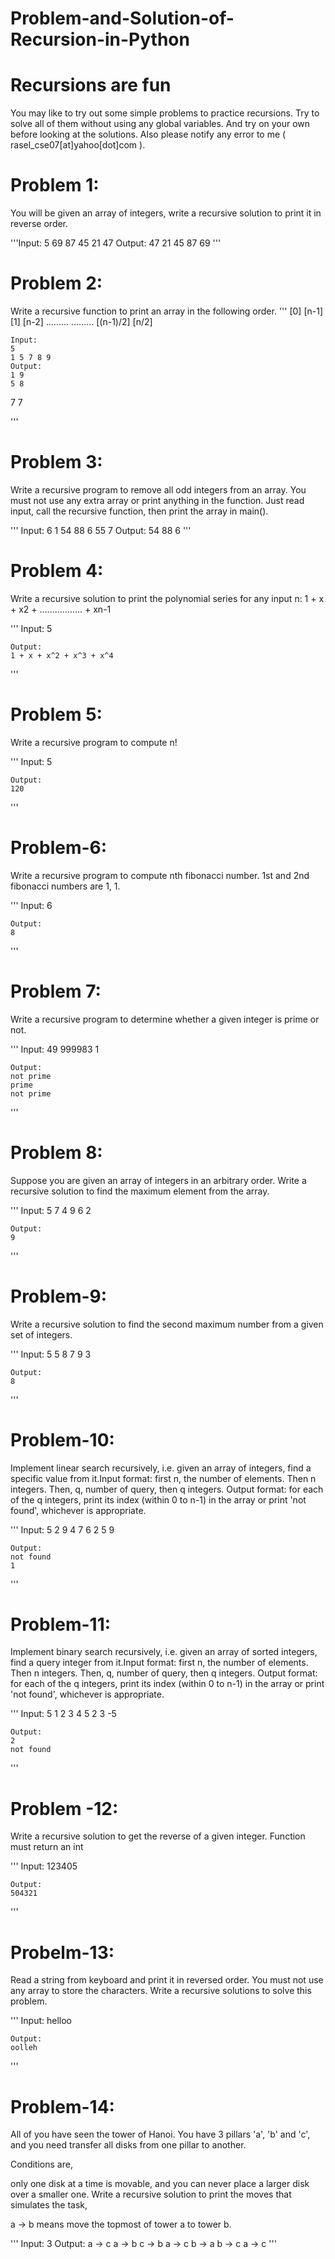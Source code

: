 # Problem-and-Solution-of-Recursion-in-Python

# Recursions are fun

You may like to try out some simple problems to practice recursions. Try to solve all of them without using any global variables. And try on your own before looking at the solutions. Also please notify any error to me ( rasel_cse07[at]yahoo[dot]com ).

# Problem 1:

You will be given an array of integers, write a recursive solution to print it in reverse order.

'''Input:
    5
    69 87 45 21 47
    Output:
    47 21 45 87 69
'''

# Problem 2:

Write a recursive function to print an array in the following order.
'''
    [0] [n-1]
    [1] [n-2]
    .........
    .........
    [(n-1)/2] [n/2]
    
    Input:
    5
    1 5 7 8 9
    Output:
    1 9
    5 8
7 7

'''

# Problem 3:

Write a recursive program to remove all odd integers from an array. You must not use any extra array or print anything in the function. Just read input, call the recursive function, then print the array in main().

'''
    Input:
    6
    1 54 88 6 55 7
    Output:
    54 88 6
'''

# Problem 4:

Write a recursive solution to print the polynomial series for any input n:
1 + x + x2 + ................. + xn-1

'''
    Input:
    5

    Output:
    1 + x + x^2 + x^3 + x^4

'''

# Problem 5:

Write a recursive program to compute n!

'''
    Input:
    5

    Output:
    120
'''


# Problem-6:

Write a recursive program to compute nth fibonacci number. 1st and 2nd fibonacci numbers are 1, 1.

'''
    Input:
    6

    Output:
    8
'''


# Problem 7:

Write a recursive program to determine whether a given integer is prime or not.

'''
    Input:
    49
    999983
    1

    Output:
    not prime
    prime
    not prime
'''


# Problem 8:

Suppose you are given an array of integers in an arbitrary order. Write a recursive solution to find the maximum element from the array.

'''
    Input:
    5
    7 4 9 6 2

    Output:
    9
'''


# Problem-9:

Write a recursive solution to find the second maximum number from a given set of integers.

'''
    Input:
    5
    5 8 7 9 3

    Output:
    8
'''


# Problem-10:

Implement linear search recursively, i.e. given an array of integers, find a specific value from it.Input format: first n, the number of elements. 
Then n integers. Then, q, number of query, then q integers. Output format: for each of the q integers, print its index (within 0 to n-1) in the array or print 'not found', whichever is appropriate.

'''
    Input:
    5
    2 9 4 7 6
    2
    5 9

    Output:
    not found
    1
'''

# Problem-11:

Implement binary search recursively, i.e. given an array of sorted integers, find a query integer from it.Input format: first n, the number of elements. Then n integers. Then, q, number of query, then q integers. Output format: for each of the q integers, print its index (within 0 to n-1) 
in the array or print 'not found', whichever is appropriate.

'''
    Input:
    5
    1 2 3 4 5
    2
    3 -5

    Output:
    2
    not found
'''

# Problem -12:

Write a recursive solution to get the reverse of a given integer. Function must return an int

'''
    Input:
    123405

    Output:
    504321
'''

# Probelm-13:

Read a string from keyboard and print it in reversed order. You must not use any array to store the characters. Write a recursive solutions to solve this problem.

'''
    Input:
    helloo

    Output:
    oolleh
'''

# Problem-14:

All of you have seen the tower of Hanoi. You have 3 pillars 'a', 'b' and 'c', and you need transfer all 
disks from one pillar to another. 

Conditions are, 

only one disk at a time is movable, and you can never place a 
larger disk over a smaller one. 
Write a recursive solution to print the moves that simulates the task,

a -> b means move the topmost of tower a to tower b.

'''
    Input:
    3
    Output:
    a -> c
    a -> b
    c -> b
    a -> c
    b -> a
    b -> c
    a -> c
'''

